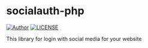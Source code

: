 # socialauth-php
[![Author](https://img.shields.io/badge/Author-sohelrana820-blue.svg?style=flat-square)](http://sohelrana.me)
[![LICENSE](https://img.shields.io/badge/license-MIT-blue.svg?style=flat-square)](https://github.com/sohelrana820/php-socialauth/blob/master/LICENSE)

This library for login with social media for your website
